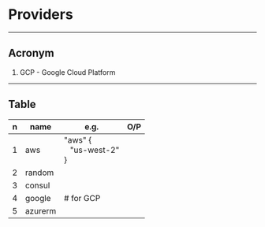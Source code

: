 # Providers

---

## Acronym
1. GCP - Google Cloud Platform

---

## Table
|n|name|e.g.|O/P|
|-|----|----|---|
|1|aws |"aws" { <br/> &ensp; "us-west-2" <br/> }||
|2|random|
|3|consul|
|4|google|# for GCP<br/>||
|5|azurerm|
